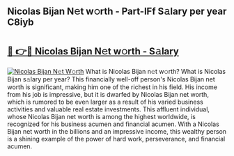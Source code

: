 ## Nicolas Bijan N𝚎t w𝚘rth - Part-lFf S𝚊lary per year C8iyb

# <h2><a href="http://gc0qrsc.nevu.top/?p=Nicolas+Bijan">🔗 👉🔴 Nicolas Bijan N𝚎t w𝚘rth - S𝚊lary</a></h2>

[![Nicolas Bijan N𝚎t W𝚘rth](https://i.imgur.com/Oavwk0R.jpeg)](http://gc0qrsc.nevu.top/?p=Nicolas+Bijan)
What is Nicolas Bijan n𝚎t w𝚘rth? What is Nicolas Bijan s𝚊lary per year?
This financially well-off person's Nicolas Bijan net worth is significant, making him one of the richest in his field. His income from his job is impressive, but it is dwarfed by Nicolas Bijan net worth, which is rumored to be even larger as a result of his varied business activities and valuable real estate investments. This affluent individual, whose Nicolas Bijan net worth is among the highest worldwide, is recognized for his business acumen and financial acumen. With a Nicolas Bijan net worth in the billions and an impressive income, this wealthy person is a shining example of the power of hard work, perseverance, and financial acumen.
